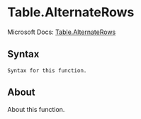 ---
---

# Table.AlternateRows

Microsoft Docs: [Table.AlternateRows](https://docs.microsoft.com/en-us/powerquery-m/table-alternaterows)

## Syntax

```
Syntax for this function.
```

## About

About this function.

